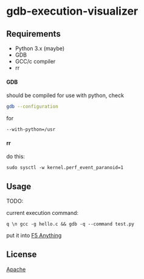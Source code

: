# gdb-execution-visualizer



## Requirements

* Python 3.x (maybe)
* GDB
* GCC/c compiler
* rr

#### GDB
should be compiled for use with python, check
```bash
gdb --configuration
``` 
for 
```
--with-python=/usr
```

#### rr
do this:
```
sudo sysctl -w kernel.perf_event_paranoid=1
```



## Usage

TODO:

current execution command:
```
q \n gcc -g hello.c && gdb -q --command test.py
```
put it into [F5 Anything](https://marketplace.visualstudio.com/items?itemName=discretegames.f5anything)



## License

[Apache](https://choosealicense.com/licenses/apache-2.0/)
